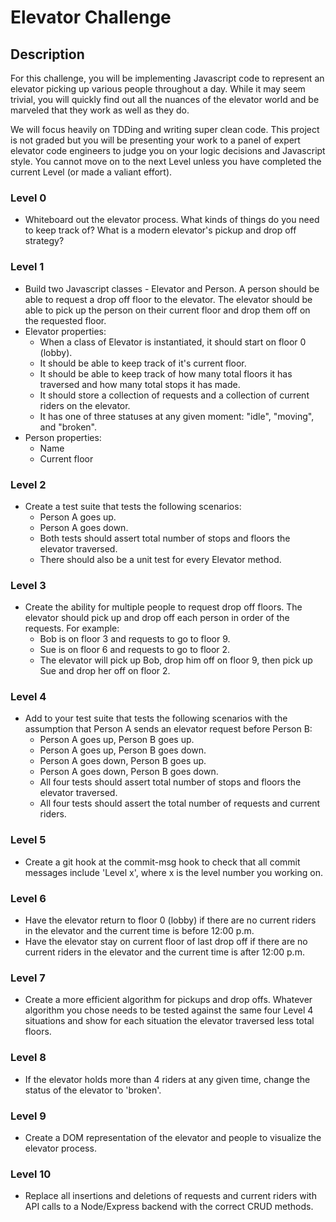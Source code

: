# Elevator Challenge

## Description
For this challenge, you will be implementing Javascript code to represent an elevator picking up various people throughout a day. While it may seem trivial, you will quickly find out all the nuances of the elevator world and be marveled that they work as well as they do.

We will focus heavily on TDDing and writing super clean code. This project is not graded but you will be presenting your work to a panel of expert elevator code engineers to judge you on your logic decisions and Javascript style. You cannot move on to the next Level unless you have completed the current Level (or made a valiant effort).

### Level 0
* Whiteboard out the elevator process. What kinds of things do you need to keep track of? What is a modern elevator's pickup and drop off strategy?

### Level 1
* Build two Javascript classes - Elevator and Person. A
person should be able to request a drop off floor to the elevator. The elevator should be able to pick up the person on their current floor and drop them off on the requested floor.
* Elevator properties:
  * When a class of Elevator is instantiated, it should start on floor 0 (lobby).
  * It should be able to keep track of it's current floor.
  * It should be able to keep track of how many total floors it has traversed and how many total stops it has made.
  * It should store a collection of requests and a collection of current riders on the elevator.
  * It has one of three statuses at any given moment: "idle", "moving", and "broken".
* Person properties:
  * Name
  * Current floor

### Level 2
* Create a test suite that tests the following scenarios:
  * Person A goes up.
  * Person A goes down.
  * Both tests should assert total number of stops and floors the elevator traversed.
  * There should also be a unit test for every Elevator method.

### Level 3
* Create the ability for multiple people to request drop off floors. The elevator should pick up and drop off each person in order of the requests. For example:
  * Bob is on floor 3 and requests to go to floor 9.
  * Sue is on floor 6 and requests to go to floor 2.
  * The elevator will pick up Bob, drop him off on floor 9, then pick up Sue and drop her off on floor 2.

### Level 4
* Add to your test suite that tests the following scenarios with the assumption that Person A sends an elevator request before Person B:
  *  Person A goes up, Person B goes up.
  *  Person A goes up, Person B goes down.
  *  Person A goes down, Person B goes up.
  *  Person A goes down, Person B goes down.
  * All four tests should assert total number of stops and floors the elevator traversed.
  * All four tests should assert the total number of requests and current riders.

### Level 5
* Create a git hook at the commit-msg hook to check that all commit messages include 'Level x', where x is the level number you working on.

### Level 6
* Have the elevator return to floor 0 (lobby) if there are no current riders in the elevator and the current time is before 12:00 p.m.
* Have the elevator stay on current floor of last drop off if there are no current riders in the elevator and the current time is after 12:00 p.m.

### Level 7
* Create a more efficient algorithm for pickups and drop offs. Whatever algorithm you chose needs to be tested against the same four Level 4 situations and show for each situation the elevator traversed less total floors.

### Level 8
* If the elevator holds more than 4 riders at any given time, change the status of the elevator to 'broken'.

### Level 9
* Create a DOM representation of the elevator and people to visualize the elevator process.

### Level 10
* Replace all insertions and deletions of requests and current riders with API calls to a Node/Express backend with the correct CRUD methods.
